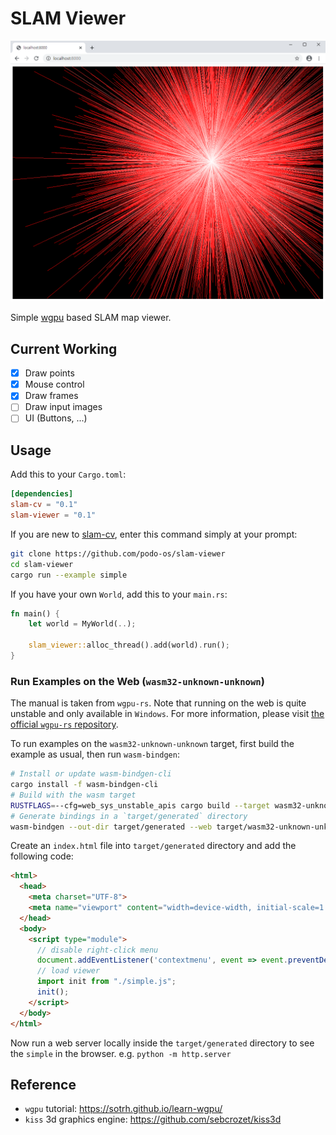 # SLAM Viewer

![demo](screenshot.png)

Simple [wgpu](https://github.com/gfx-rs/wgpu-rs) based SLAM map viewer.

## Current Working

* [x] Draw points
* [x] Mouse control
* [x] Draw frames
* [ ] Draw input images
* [ ] UI (Buttons, ...)

## Usage

Add this to your `Cargo.toml`:

```toml
[dependencies]
slam-cv = "0.1"
slam-viewer = "0.1"
```

If you are new to [slam-cv](https://github.com/podo-os/slam-cv), enter this command simply at your prompt:

```sh
git clone https://github.com/podo-os/slam-viewer
cd slam-viewer
cargo run --example simple
```

If you have your own `World`, add this to your `main.rs`:

```rust
fn main() {
    let world = MyWorld(..);

    slam_viewer::alloc_thread().add(world).run();
}
```

### Run Examples on the Web (`wasm32-unknown-unknown`)

The manual is taken from `wgpu-rs`.
Note that running on the web is quite unstable and only available in `Windows`.
For more information, please visit [the official `wgpu-rs` repository](https://github.com/gfx-rs/wgpu-rs).

To run examples on the `wasm32-unknown-unknown` target, first build the example as usual, then run `wasm-bindgen`:

```bash
# Install or update wasm-bindgen-cli
cargo install -f wasm-bindgen-cli
# Build with the wasm target
RUSTFLAGS=--cfg=web_sys_unstable_apis cargo build --target wasm32-unknown-unknown --example simple
# Generate bindings in a `target/generated` directory
wasm-bindgen --out-dir target/generated --web target/wasm32-unknown-unknown/debug/examples/simple.wasm
```

Create an `index.html` file into `target/generated` directory and add the following code:

```html
<html>
  <head>
    <meta charset="UTF-8">
    <meta name="viewport" content="width=device-width, initial-scale=1.0">
  </head>
  <body>
    <script type="module">
      // disable right-click menu
      document.addEventListener('contextmenu', event => event.preventDefault());
      // load viewer
      import init from "./simple.js";
      init();
    </script>
  </body>
</html>
```

Now run a web server locally inside the `target/generated` directory to see the `simple` in the browser.
e.g. `python -m http.server`

## Reference

* `wgpu` tutorial: https://sotrh.github.io/learn-wgpu/
* `kiss` 3d graphics engine: https://github.com/sebcrozet/kiss3d

